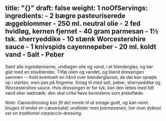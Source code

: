 title: "{}"
draft: false
weight: 1
noOfServings: 
ingredients:
	- 2 bægre pasteuriserede æggeblommer
	- 250 ml. neutral olie
	- 2 fed hvidløg, kernen fjernet
	- 40 gram parmesan
	- 1½ tsk. sherryeddike
	- 10 stænk Worcestershire sauce
	- 1 knivspids cayennepeber
	- 20 ml. koldt vand
	- Salt
	- Peber
---

Saml alle ingredienserne, undtagen olie og vand, i et blenderglas, og
kør glat med en stavblender. Tilføj olien og vandet, og blend dressingen
sammen -- hold eventuelt en hånd over blenderglasset, da det kan sprøjte
op i starten, men pas på fingrene. Smag til med salt, peber,
sherryeddike og Worcestershire sauce. Hvis dressingen er for tyk, kan
den lettes med lidt vand eller sødmælk; den skal cirka have konsistens
som piskefløde.

*Note: Cæsardressing kan få det meste til at smage godt, og kan nemt
bruges til andet en cæsarsalat; undlader man parmesanen, har man dybest
set en traditionel carpaccio-dressing.*

